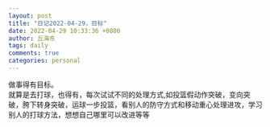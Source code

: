 ```yaml
---
layout: post
title: "日记2022-04-29，目标"
date: 2022-04-29 10:33:36 +0800
author: 丘海东 
tags: daily
comments: true
categories: personal
---
```

做事得有目标。  
就算是去打球，也得有，每次试试不同的处理方式,如投篮假动作突破，变向突破，胯下转身突破，运球一步投篮，看别人的防守方式和移动重心处理进攻，学习别人的打球方法，想想自己哪里可以改进等等
